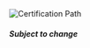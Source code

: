 <img src="https://i.ibb.co/8XLQvHK/Screenshot-2024-05-01-004109.png" alt="Certification Path">
<h5>Subject to change</h5>